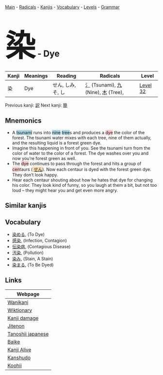 <style> bigfont {font-size: 100px}</style>
[Main](../README.md) -
[Radicals](../radicals.md) -
[Kanjis](../kanjis.md) -
[Vocabulary](../vocabulary.md) -
[Levels](../levels.md) -
[Grammar](../grammar.md)
# <bigfont> 染</bigfont> - Dye 

| Kanji | Meanings | Reading | Radicals | Level |
| --- | --- | --- | --- | --- |
| 染 | Dye | せん, しみ, そ, し | [氵](../radicals/氵.md) (Tsunami), [九](../radicals/九.md) (Nine), [木](../radicals/木.md) (Tree),  | [Level 32](../levels/wk_level32.md) |

Previous kanji: [訳](訳.md) Next kanji: [簡](簡.md) 

## Mnemonics
 * A <span style="background-color:#ADD8E6"> tsunami</span> runs into <span style="background-color:#ADD8E6"> nine</span> <span style="background-color:#ADD8E6"> tree</span>s and produces a <span style="background-color:#ffcccb"> dye</span> the color of the forest. The tsunami water mixes with each tree, nine of them actually, and the resulting liquid is a forest green dye.
* Imagine this happening in front of you. See the tsunami turn from the color of water to the color of a forest. The dye washes over you and now you’re forest green as well.
* The <span style="background-color:#ffcccb"> dye</span> continues to pass through the forest and hits a group of <span style="background-color:#ffcccb"> cen</span>taurs (<span style="background-color:#fed8b1"> [せん](https://jisho.org/search/せん)</span>). Now each centaur is dyed with the forest green dye. They don’t look happy.
* Hear each centaur shouting about how he hates that dye for changing his color. They look kind of funny, so you laugh at them a bit, but not too loud – they might hear you and get even more angry.


## Similar kanjis
 


## Vocabulary
 * [染める](../vocabulary/染.md), (To Dye)
* [感染](../vocabulary/染.md), (Infection, Contagion)
* [伝染病](../vocabulary/染.md), (Contagious Disease)
* [汚染](../vocabulary/染.md), (Pollution)
* [染み](../vocabulary/染.md), (Stain, A Stain)
* [染まる](../vocabulary/染.md), (To Be Dyed)



## Links 

| Webpage |
| --- |
| [Wanikani          ](https://www.wanikani.com/kanji/染) |
| [Wiktionary        ](https://en.wiktionary.org/wiki/染) |
| [Kanji damage      ](http://www.kanjidamage.com/kanji/search?utf8=✓&q=染) |
| [Jitenon           ](https://jitenon.com/kanji/染) |
| [Tanoshii japanese ](https://www.tanoshiijapanese.com/dictionary/kanji.cfm?k=染) |
| [Baike             ](https://baike.baidu.com/item/染) |
| [Kanji Alive       ](https://app.kanjialive.com/染) |
| [Kanshudo          ](https://www.kanshudo.com/searchmn?q=染) |
| [Koohii            ](https://kanji.koohii.com/study/kanji/染) |
